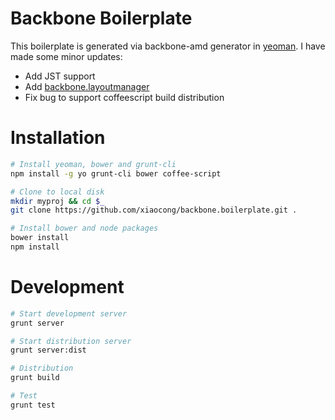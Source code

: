 # Backbone Boilerplate

This boilerplate is generated via backbone-amd generator in [yeoman](http://yeoman.io). I have made some minor updates:

- Add JST support
- Add [backbone.layoutmanager](http://documentup.com/tbranyen/backbone.layoutmanager/)
- Fix bug to support coffeescript build distribution


# Installation

```bash
# Install yeoman, bower and grunt-cli
npm install -g yo grunt-cli bower coffee-script

# Clone to local disk
mkdir myproj && cd $_
git clone https://github.com/xiaocong/backbone.boilerplate.git .

# Install bower and node packages
bower install
npm install
```

# Development

```bash
# Start development server
grunt server

# Start distribution server
grunt server:dist

# Distribution
grunt build

# Test
grunt test
```

